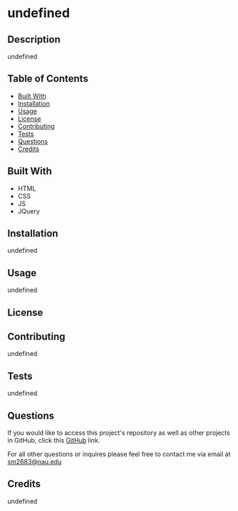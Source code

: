 
  # undefined

  

  ## Description
  undefined

  ## Table of Contents
  * [Built With](#built-with)
  * [Installation](#installation)
  * [Usage](#usage)
  * [License](#license)
  * [Contributing](#contributing)
  * [Tests](#tests)
  * [Questions](#questions)
  * [Credits](#credits)

  ## Built With
  - HTML
  - CSS
  - JS
  - JQuery

  ## Installation
  undefined

  ## Usage
  undefined

  ## License
  

  ## Contributing
  undefined

  ## Tests
  undefined

  ## Questions

  If you would like to access this project's repository as well as other projects in GitHub, click this [GitHub](https://github.com/undefined) link.

  For all other questions or inquires please feel free to contact me via email at [sm2683@nau.edu](mailto:sm2683@nau.edu)

  ## Credits
  undefined

